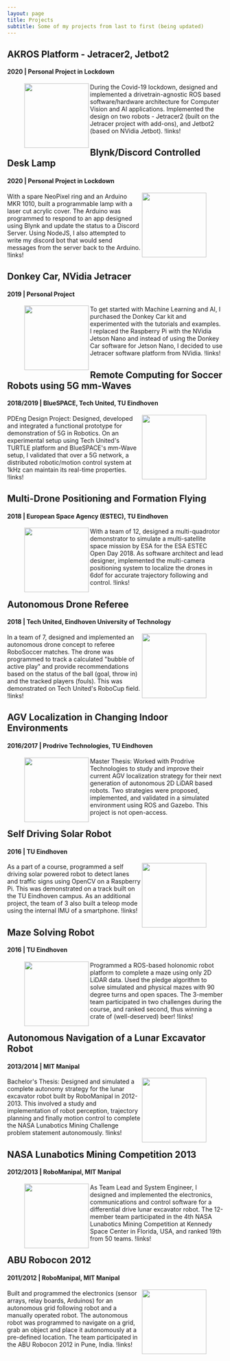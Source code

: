 ```yaml
---
layout: page
title: Projects
subtitle: Some of my projects from last to first (being updated)
---
```


## AKROS Platform - Jetracer2, Jetbot2
#### 2020 | Personal Project in Lockdown
<figure class="aligncenter">
	<img align="left" width="150" height="150" src="https://adityakamath.github.com/assets/img/jetbot_2.png" />
</figure>

During the Covid-19 lockdown, designed and implemented a drivetrain-agnostic ROS based software/hardware architecture for Computer Vision and AI applications. Implemented the design on two robots - Jetracer2 (built on the Jetracer project with add-ons), and Jetbot2 (based on NVidia Jetbot). !links!

## Blynk/Discord Controlled Desk Lamp
#### 2020 | Personal Project in Lockdown
<figure class="aligncenter">
	<img align="right" width="150" height="150" src="https://adityakamath.github.com/assets/img/pinguino_blynk_discord.png" />
</figure>

With a spare NeoPixel ring and an Arduino MKR 1010, built a programmable lamp with a laser cut acrylic cover. The Arduino was programmed to respond to an app designed using Blynk and update the status to a Discord Server. Using NodeJS, I also attempted to write my discord bot that would send messages from the server back to the Arduino. !links! 

## Donkey Car, NVidia Jetracer
#### 2019 | Personal Project
<figure class="aligncenter">
	<img align="left" width="150" height="150" src="https://adityakamath.github.com/assets/img/donkeycar_jetracer.png" />
</figure>

To get started with Machine Learning and AI, I purchased the Donkey Car kit and experimented with the tutorials and examples. I replaced the Raspberry Pi with the NVidia Jetson Nano and instead of using the Donkey Car software for Jetson Nano, I decided to use Jetracer software platform from NVidia. !links!

## Remote Computing for Soccer Robots using 5G mm-Waves
#### 2018/2019 | BlueSPACE, Tech United, TU Eindhoven
<figure class="aligncenter">
	<img align="right" width="150" height="150" src="https://adityakamath.github.com/assets/img/pdeng_thesis.png" />
</figure>

PDEng Design Project: Designed, developed and integrated a functional prototype for demonstration of 5G in Robotics. On an experimental setup using Tech United's TURTLE platform and BlueSPACE's mm-Wave setup, I validated that over a 5G network, a distributed robotic/motion control system at 1kHz can maintain its real-time properties. !links!

## Multi-Drone Positioning and Formation Flying
#### 2018 | European Space Agency (ESTEC), TU Eindhoven
<figure class="aligncenter">
	<img align="left" width="150" height="150" src="https://adityakamath.github.com/assets/img/formation_flying.png" />
</figure>

With a team of 12, designed a multi-quadrotor demonstrator to simulate a multi-satellite space mission by ESA for the ESA ESTEC Open Day 2018. As software architect and lead designer, implemented the multi-camera positioning system to localize the drones in 6dof for accurate trajectory following and control. !links!

## Autonomous Drone Referee
#### 2018 | Tech United, Eindhoven University of Technology
<figure class="aligncenter">
	<img align="right" width="150" height="150" src="https://adityakamath.github.com/assets/img/drone_referee.png" />
</figure>

In a team of 7, designed and implemented an autonomous drone concept to referee RoboSoccer matches. The drone was programmed to track a calculated "bubble of active play" and provide recommendations based on the status of the ball (goal, throw in) and the tracked players (fouls). This was demonstrated on Tech United's RoboCup field. !links!

## AGV Localization in Changing Indoor Environments
#### 2016/2017 | Prodrive Technologies, TU Eindhoven
<figure class="aligncenter">
	<img align="left" width="150" height="150" src="https://adityakamath.github.com/assets/img/master_thesis.png" />
</figure>

Master Thesis: Worked with Prodrive Technologies to study and improve their current AGV localization strategy for their next generation of autonomous 2D LiDAR based robots. Two strategies were proposed, implemented, and validated in a simulated environment using ROS and Gazebo. This project is not open-access. 

## Self Driving Solar Robot
#### 2016 | TU Eindhoven
<figure class="aligncenter">
	<img align="right" width="150" height="150" src="https://adityakamath.github.com/assets/img/embedded_visual_control.png" />
</figure>

As a part of a course, programmed a self driving solar powered robot to detect lanes and traffic signs using OpenCV on a Raspberry Pi. This was demonstrated on a track built on the TU Eindhoven campus. As an additional project, the team of 3 also built a teleop mode using the internal IMU of a smartphone. !links!

## Maze Solving Robot
#### 2016 | TU Eindhoven
<figure class="aligncenter">
	<img align="left" width="150" height="150" src="https://adityakamath.github.com/assets/img/embedded_motion_control.png" />
</figure>

Programmed a ROS-based holonomic robot platform to complete a maze using only 2D LiDAR data. Used the pledge algorithm to solve simulated and physical mazes with 90 degree turns and open spaces. The 3-member team participated in two challenges during the course, and ranked second, thus winning a crate of (well-deserved) beer! !links!

## Autonomous Navigation of a Lunar Excavator Robot
#### 2013/2014 | MIT Manipal
<figure class="aligncenter">
	<img align="right" width="150" height="150" src="https://adityakamath.github.com/assets/img/bachelor_thesis.png" />
</figure>

Bachelor's Thesis: Designed and simulated a complete autonomy strategy for the lunar excavator robot built by RoboManipal in 2012-2013. This involved a study and implementation of robot perception, trajectory planning and finally motion control to complete the NASA Lunabotics Mining Challenge problem statement autonomously. !links!

## NASA Lunabotics Mining Competition 2013
#### 2012/2013 | RoboManipal, MIT Manipal
<figure class="aligncenter">
	<img align="left" width="150" height="150" src="https://adityakamath.github.com/assets/img/nasa_lunabotics.png" />
</figure>

As Team Lead and System Engineer, I designed and implemented the electronics, communications and control software for a differential drive lunar excavator robot. The 12-member team participated in the 4th NASA Lunabotics Mining Competition at Kennedy Space Center in Florida, USA, and ranked 19th from 50 teams. !links!

## ABU Robocon 2012
#### 2011/2012 | RoboManipal, MIT Manipal
<figure class="aligncenter">
	<img align="right" width="150" height="150" src="https://adityakamath.github.com/assets/img/abu_robocon.png" />
</figure>

Built and programmed the electronics (sensor arrays, relay boards, Arduinos) for an autonomous grid following robot and a manually operated robot. The autonomous robot was programmed to navigate on a grid, grab an object and place it autonomously at a pre-defined location. The team participated in the ABU Robocon 2012 in Pune, India. !links!
